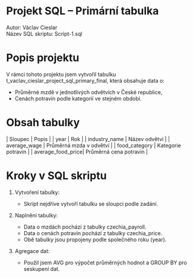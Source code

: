 # Projekt SQL – Primární tabulka

Autor: Václav Cieslar  
Název SQL skriptu: Script-1.sql

# Popis projektu
V rámci tohoto projektu jsem vytvořil tabulku t_vaclav_cieslar_project_sql_primary_final, která obsahuje data o:
- Průměrné mzdě v jednotlivých odvětvích v České republice,
- Cenách potravin podle kategorií ve stejném období.

# Obsah tabulky

| Sloupec           | Popis                   |
| year              | Rok                     |
| industry_name     | Název odvětví           |
| average_wage      | Průměrná mzda v odvětví |
| food_category     | Kategorie potravin      |
| average_food_price| Průměrná cena potravin  |

# Kroky v SQL skriptu

1. Vytvoření tabulky:
   - Skript nejdříve vytvoří tabulku se sloupci podle zadání.

2. Naplnění tabulky:
   - Data o mzdách pochází z tabulky czechia_payroll.
   - Data o cenách potravin pochází z tabulky czechia_price.
   - Obě tabulky jsou propojeny podle společného roku (year).

3. Agregace dat:
   - Použil jsem AVG pro výpočet průměrných hodnot a GROUP BY pro seskupení dat.

